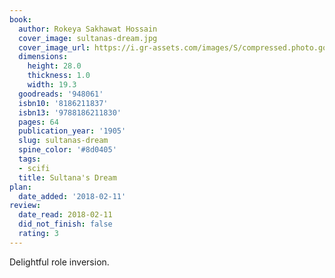 ```yaml
---
book:
  author: Rokeya Sakhawat Hossain
  cover_image: sultanas-dream.jpg
  cover_image_url: https://i.gr-assets.com/images/S/compressed.photo.goodreads.com/books/1347624935l/948061.jpg
  dimensions:
    height: 28.0
    thickness: 1.0
    width: 19.3
  goodreads: '948061'
  isbn10: '8186211837'
  isbn13: '9788186211830'
  pages: 64
  publication_year: '1905'
  slug: sultanas-dream
  spine_color: '#8d0405'
  tags:
  - scifi
  title: Sultana's Dream
plan:
  date_added: '2018-02-11'
review:
  date_read: 2018-02-11
  did_not_finish: false
  rating: 3
---
```


Delightful role inversion.
